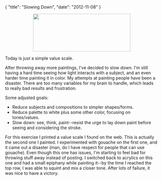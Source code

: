 {
    "title": "Slowing Down",
    "date": "2012-11-08"
}

<center><a href="/images/IMG_20121108_124712-1-1.jpg"><img src="/images/IMG_20121108_124712-1-1.jpg" width="320" height="124" /></a></center>

Today is just a simple value scale.

After throwing away more paintings, I've decided to slow down.  I'm still having a hard time seeing how light interacts with a subject, and an even harder time painting it in color.  My attempts at painting people have been a disaster.  There are too many variables for my brain to handle, which leads to really bad results and frustration.

Some adjusted goals:

- Reduce subjects and compositions to simpler shapes/forms.
- Reduce palette to white plus some other color, focusing on tones/values.
- Slow down:  see, think, paint--resist the urge to lay down paint before seeing and considering the stroke.  

For this exercise I printed a value scale I found on the web.  This is actually the second one I painted.   I experimented with gouache on the first one, and it came out a disaster (man, do I have respect for people that can use gouache).   Even though this one has issues, I'm starting to feel bad for throwing stuff away instead of posting.  I switched back to acrylics on this one and had a small epiphany while painting it--by the time I reached the top row, I was able to squint and mix a closer tone.   After lots of failure, it was nice to have a victory.